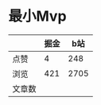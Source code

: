 # 最小Mvp

|        | 掘金 | b站  |
| ------ | ---- | ---- |
| 点赞   | 4    |  248   |
| 浏览   | 421    |  2705    |
| 文章数 |     |     |

